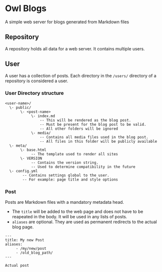 # Owl Blogs

A simple web server for blogs generated from Markdown files

## Repository

A repository holds all data for a web server. It contains multiple users.

## User

A user has a collection of posts.
Each directory in the `/users/` directory of a repository is considered a user.

### User Directory structure

```
<user-name>/
  \- public/
       \- <post-name>
            \- index.md
                -- This will be rendered as the blog post.
                -- Must be present for the blog post to be valid.
                -- All other folders will be ignored
            \- media/
                -- Contains all media files used in the blog post.
                -- All files in this folder will be publicly available
  \- meta/
       \- base.html
            -- The template used to render all sites
       \- VERSION
            -- Contains the version string.
            -- Used to determine compatibility in the future
  \- config.yml
        -- Contains settings global to the user.
        -- For example: page title and style options
```

### Post

Posts are Markdown files with a mandatory metadata head.

- The `title` will be added to the web page and does not have to be reapeated in the body. It will be used in any lists of posts.
- `aliases` are optional. They are used as permanent redirects to the actual blog page.

```
---
title: My new Post
aliases:
     - /my/new/post
     - /old_blog_path/
---

Actual post

```
